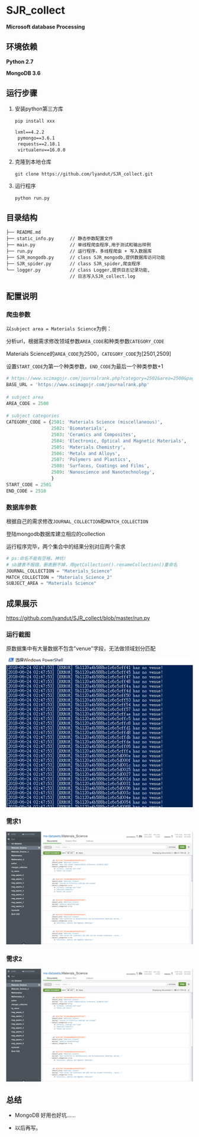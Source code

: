 SJR_collect
===
**Microsoft database Processing**


## 环境依赖
**Python 2.7**

**MongoDB 3.6**

## 运行步骤

1. 安装python第三方库
   
   `pip install xxx`
   
   ```
   lxml==4.2.2
	pymongo==3.6.1
	requests==2.18.1
	virtualenv==16.0.0
   ```

2. 克隆到本地仓库
   
   `git clone https://github.com/lyandut/SJR_collect.git` 

3. 运行程序
   
   `python run.py`

## 目录结构
```
├── README.md           
├── static_info.py      // 静态参数配置文件 
├── main.py             // 单线程爬虫程序,用于测试和输出样例
├── run.py              // 运行程序，多线程爬虫 + 写入数据库
├── SJR_mongodb.py      // class SJR_mongodb,提供数据库访问功能
├── SJR_spider.py       // class SJR_spider,爬虫程序
└── logger.py           // class Logger,提供日志记录功能,
                        // 日志写入SJR_collect.log          
```

## 配置说明
### 爬虫参数

以`subject area = Materials Science`为例：

分析url，根据需求修改领域参数`AREA_CODE`和种类参数`CATEGORY_CODE`

Materials Science的`AREA_CODE`为2500，`CATEGORY_CODE`为[2501,2509]

设置`START_CODE`为第一个种类参数，`END_CODE`为最后一个种类参数+1

```python
# https://www.scimagojr.com/journalrank.php?category=2502&area=2500&page=2&total_size=91
BASE_URL = 'https://www.scimagojr.com/journalrank.php'

# subject area
AREA_CODE = 2500

# subject categories
CATEGORY_CODE = {2501: 'Materials Science (miscellaneous)',
                 2502: 'Biomaterials',
                 2503: 'Ceramics and Composites',
                 2504: 'Electronic, Optical and Magnetic Materials',
                 2505: 'Materials Chemistry',
                 2506: 'Metals and Alloys',
                 2507: 'Polymers and Plastics',
                 2508: 'Surfaces, Coatings and Films',
                 2509: 'Nanoscience and Nanotechnology',
                 }
START_CODE = 2501
END_CODE = 2510

```

### 数据库参数

根据自己的需求修改`JOURNAL_COLLECTION`和`MATCH_COLLECTION`

登陆mongodb数据库建立相应的collection

运行程序完毕，两个集合中的结果分别对应两个需求

```python
# ps:命名不能有空格，神坑!
# sb建表不报错，删表删不掉，用getCollection().renameCollection()重命名
JOURNAL_COLLECTION = "Materials_Science"
MATCH_COLLECTION = "Materials_Science_2"
SUBJECT_AREA = "Materials Science"
```

## 成果展示
https://github.com/lyandut/SJR_collect/blob/master/run.py
### 运行截图
原数据集中有大量数据不包含"venue"字段，无法做领域划分匹配

![Alt text](https://github.com/lyandut/SJR_collect/blob/master/Screenshots/run.PNG)
### 需求1
![Alt text](https://github.com/lyandut/SJR_collect/blob/master/Screenshots/demand1.PNG)
### 需求2
![Alt text](https://github.com/lyandut/SJR_collect/blob/master/Screenshots/demand1.PNG)

## 总结

- MongoDB 好用也好坑……

- 以后再写。
